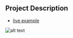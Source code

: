 ## Project Description 

* [live example](https://templateswebsite.dawidolko.pl/)

![alt text](Website-Templates/assets/3-col-portfolio.png)
